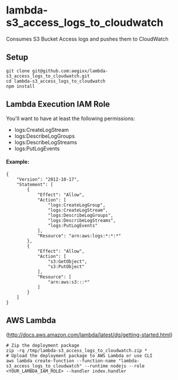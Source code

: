 # lambda-s3_access_logs_to_cloudwatch
Consumes S3 Bucket Access logs and pushes them to CloudWatch

## Setup
```
git clone git@github.com:aegixx/lambda-s3_access_logs_to_cloudwatch.git
cd lambda-s3_access_logs_to_cloudwatch
npm install
```

## Lambda Execution IAM Role
You'll want to have at least the following permissions:
* logs:CreateLogStream
* logs:DescribeLogGroups
* logs:DescribeLogStreams
* logs:PutLogEvents

#### Example:
```
{
    "Version": "2012-10-17",
    "Statement": [
        {
            "Effect": "Allow",
            "Action": [
                "logs:CreateLogGroup",
                "logs:CreateLogStream",
                "logs:DescribeLogGroups",
                "logs:DescribeLogStreams",
                "logs:PutLogEvents"
            ],
            "Resource": "arn:aws:logs:*:*:*"
        },
        {
            "Effect": "Allow",
            "Action": [
                "s3:GetObject",
                "s3:PutObject"
            ],
            "Resource": [
                "arn:aws:s3:::*"
            ]
        }
    ]
}
```

## AWS Lambda
(http://docs.aws.amazon.com/lambda/latest/dg/getting-started.html)
```
# Zip the deployment package
zip -rq /tmp/lambda-s3_access_logs_to_cloudwatch.zip *
# Upload the deployment package to AWS Lambda or use CLI
aws lambda create-function --function-name "lambda-s3_access_logs_to_cloudwatch" --runtime nodejs --role <YOUR_LAMBDA_IAM_ROLE> --handler index.handler
```

## 
